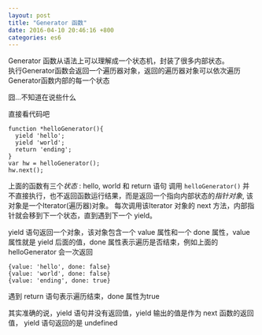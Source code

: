```yaml
---
layout: post
title: "Generator 函数"
date: 2016-04-10 20:46:16 +800
categories: es6
---
```

Generator 函数从语法上可以理解成一个状态机，封装了很多内部状态。<br>
执行Generator函数会返回一个遍历器对象，返回的遍历器对象可以依次遍历Generator函数内部的每一个状态

囧...不知道在说些什么

直接看代码吧

    function *helloGenerator(){
      yield 'hello';
      yield 'world';
      return 'ending';
    }
    var hw = helloGenerator();
    hw.next();

上面的函数有三个*状态* : hello, world 和 return 语句
调用 `helloGenerator()` 并不直接执行，也不返回函数运行结果，而是返回一个指向内部状态的*指针对象*, 该对象是一个Iterator(遍历器)对象。
每次调用该Iterator 对象的 next 方法，内部指针就会移到下一个状态，直到遇到下一个 yield。

yield 语句返回一个对象，该对象包含一个 value 属性和一个 done 属性，value 属性就是 yield 后面的值，done 属性表示遍历是否结束，例如上面的 helloGenerator 会一次返回
        
    {value: 'hello', done: false}
    {value: 'world', done: false}
    {value: 'ending', done: true}

遇到 return 语句表示遍历结束，done 属性为true

其实准确的说，yield 语句并没有返回值，yield 输出的值是作为 next 函数的返回值， yield 语句返回的是 undefined



